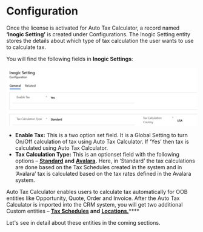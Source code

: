 # Configuration

Once the license is activated for Auto Tax Calculator, a record named **‘Inogic Setting’** is created under Configurations. The Inogic Setting entity stores the details about which type of tax calculation the user wants to use to calculate tax.

You will find the following fields in **Inogic Settings**:&#x20;

![](../../.gitbook/assets/Config.png)

* **Enable Tax:** This is a two option set field. It is a Global Setting to turn On/Off calculation of tax using Auto Tax Calculator. If ‘Yes’ then tax is calculated using Auto Tax Calculator.&#x20;
* **Tax Calculation Type:** This is an optionset field with the following options – [**Standard**](https://docs.inogic.com/auto-tax-calculator/configuration/standard) **and** [**Avalara**](https://docs.inogic.com/auto-tax-calculator/configuration/avalara)**.** Here, in ‘Standard’ the tax calculations are done based on the Tax Schedules created in the system and in ‘Avalara’ tax is calculated based on the tax rates defined in the Avalara system.

Auto Tax Calculator enables users to calculate tax automatically for OOB entities like Opportunity, Quote, Order and Invoice. After the Auto Tax Calculator is imported into the CRM system, you will get two additional Custom entities – [**Tax Schedules**](https://docs.inogic.com/auto-tax-calculator/configuration/tax-schedules) **and** [**Locations.**](https://docs.inogic.com/auto-tax-calculator/configuration/locations)****

Let's see in detail about these entities in the coming sections.
